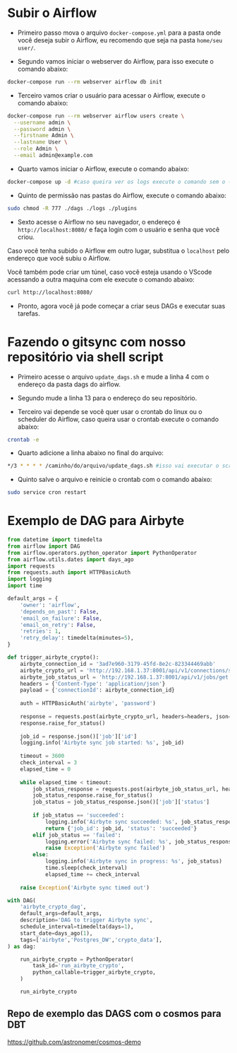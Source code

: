# Subir o Airflow

- Primeiro passo mova o arquivo `docker-compose.yml` para a pasta onde você deseja subir o Airflow, eu recomendo que seja na pasta `home/seu user/`.

- Segundo vamos iniciar o webserver do Airflow, para isso execute o comando abaixo:

```bash
docker-compose run --rm webserver airflow db init
```

- Terceiro vamos criar o usuário para acessar o Airflow, execute o comando abaixo:

```bash
docker-compose run --rm webserver airflow users create \
  --username admin \
  --password admin \
  --firstname Admin \
  --lastname User \
  --role Admin \
  --email admin@example.com
```

- Quarto vamos iniciar o Airflow, execute o comando abaixo:

```bash
docker-compose up -d #caso queira ver os logs execute o comando sem o -d
```

- Quinto de permissão nas pastas do Airflow, execute o comando abaixo:

```bash
sudo chmod -R 777 ./dags ./logs ./plugins
```

- Sexto acesse o Airflow no seu navegador, o endereço é `http://localhost:8080/` e faça login com o usuário e senha que você criou. 

Caso você tenha subido o Airflow em outro lugar, substitua o `localhost` pelo endereço que você subiu o Airflow.

Você também pode criar um túnel, caso você esteja usando o VScode acessando a outra maquina com ele execute o comando abaixo:

```bash
curl http://localhost:8080/
```

- Pronto, agora você já pode começar a criar seus DAGs e executar suas tarefas.

# Fazendo o gitsync com nosso repositório via shell script

- Primeiro acesse o arquivo `update_dags.sh` e mude a linha 4 com o endereço da pasta dags do airflow.

- Segundo mude a linha 13 para o endereço do seu repositório.

- Terceiro vai depende se você quer usar o crontab do linux ou o scheduler do Airflow, caso queira usar o crontab execute o comando abaixo:

```bash
crontab -e
```

- Quarto adicione a linha abaixo no final do arquivo:

```bash
*/3 * * * * /caminho/do/arquivo/update_dags.sh #isso vai executar o script a cada 3 minutos
```

- Quinto salve o arquivo e reinicie o crontab com o comando abaixo:

```bash
sudo service cron restart
```

# Exemplo de DAG para Airbyte

```python
from datetime import timedelta
from airflow import DAG
from airflow.operators.python_operator import PythonOperator
from airflow.utils.dates import days_ago
import requests
from requests.auth import HTTPBasicAuth
import logging
import time

default_args = {
    'owner': 'airflow',
    'depends_on_past': False,
    'email_on_failure': False,
    'email_on_retry': False,
    'retries': 1,
    'retry_delay': timedelta(minutes=5),
}

def trigger_airbyte_crypto():
    airbyte_connection_id = '3ad7e960-3179-45fd-8e2c-823344469abb'
    airbyte_crypto_url = 'http://192.168.1.37:8001/api/v1/connections/sync'
    airbyte_job_status_url = 'http://192.168.1.37:8001/api/v1/jobs/get'
    headers = {'Content-Type': 'application/json'}
    payload = {'connectionId': airbyte_connection_id}
    
    auth = HTTPBasicAuth('airbyte', 'password')
    
    response = requests.post(airbyte_crypto_url, headers=headers, json=payload, auth=auth)
    response.raise_for_status()
    
    job_id = response.json()['job']['id']
    logging.info('Airbyte sync job started: %s', job_id)
    
    timeout = 3600
    check_interval = 3
    elapsed_time = 0
    
    while elapsed_time < timeout:
        job_status_response = requests.post(airbyte_job_status_url, headers=headers, json={'id': job_id}, auth=auth)
        job_status_response.raise_for_status()
        job_status = job_status_response.json()['job']['status']
        
        if job_status == 'succeeded':
            logging.info('Airbyte sync succeeded: %s', job_status_response.json())
            return {'job_id': job_id, 'status': 'succeeded'}
        elif job_status == 'failed':
            logging.error('Airbyte sync failed: %s', job_status_response.json())
            raise Exception('Airbyte sync failed')
        else:
            logging.info('Airbyte sync in progress: %s', job_status)
            time.sleep(check_interval)
            elapsed_time += check_interval
    
    raise Exception('Airbyte sync timed out')

with DAG(
    'airbyte_crypto_dag',
    default_args=default_args,
    description='DAG to trigger Airbyte sync',
    schedule_interval=timedelta(days=1),
    start_date=days_ago(1),
    tags=['airbyte','Postgres_DW','crypto_data'],
) as dag:

    run_airbyte_crypto = PythonOperator(
        task_id='run_airbyte_crypto',
        python_callable=trigger_airbyte_crypto,
    )

    run_airbyte_crypto
```


## Repo de exemplo das DAGS com o cosmos para DBT

https://github.com/astronomer/cosmos-demo